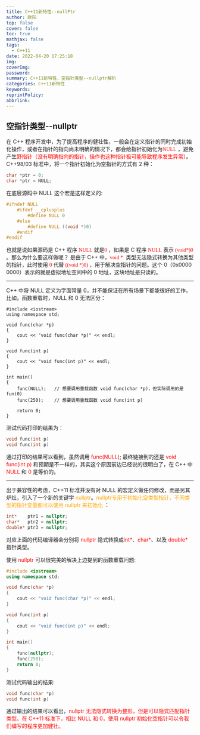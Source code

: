 ```yaml
---
title: C++11新特性--nullPtr
author: 欧阳
top: false
cover: false
toc: true
mathjax: false
tags:
  - C++11
date: 2022-04-20 17:25:18
img:
coverImg:
password:
summary: C++11新特性，空指针类型--nullptr解析
categories: C++11新特性
keywords:
reprintPolicy:
abbrlink:
---
```


## 空指针类型--nullptr

在 C++ 程序开发中，为了提高程序的健壮性，一般会在定义指针的同时完成初始化操作，或者在指针的指向尚未明确的情况下，都会给指针初始化为<span style='color:red;background:背景颜色;font-size:文字大小;font-family:字体;'>NULL</span> ，避免产生<span style='color:red;background:背景颜色;font-size:文字大小;font-family:字体;'>野指针（没有明确指向的指针，操作也这种指针极可能导致程序发生异常）</span>。C++98/03 标准中，将一个指针初始化为空指针的方式有 2 种：

```C++
char *ptr = 0;
char *ptr = NULL;
```

在底层源码中 NULL 这个宏是这样定义的:

```C++
#ifndef NULL
    #ifdef __cplusplus
        #define NULL 0
    #else
        #define NULL ((void *)0)
    #endif
#endif
```

也就是说如果源码是 C++ 程序 <span style='color:red;background:背景颜色;font-size:文字大小;font-family:字体;'>NULL</span> 就是<span style='color:red;background:背景颜色;font-size:文字大小;font-family:字体;'>0</span> ，如果是 C 程序  <span style='color:red;background:背景颜色;font-size:文字大小;font-family:字体;'>NULL</span>  表示  <span style='color:red;background:背景颜色;font-size:文字大小;font-family:字体;'>(void*)0</span> 。那么为什么要这样做呢？ 是由于 C++ 中，<span style='color:red;background:背景颜色;font-size:文字大小;font-family:字体;'>void * </span>  类型无法隐式转换为其他类型的指针，此时使用 <span style='color:red;background:背景颜色;font-size:文字大小;font-family:字体;'>0</span>  代替 <span style='color:red;background:背景颜色;font-size:文字大小;font-family:字体;'>((void *)0)</span> ，用于解决空指针的问题。这个 0（0x0000 0000）表示的就是虚拟地址空间中的 0 地址，这块地址是只读的。

---

C++ 中将 NULL 定义为字面常量 0，并不能保证在所有场景下都能很好的工作，比如，函数重载时，NULL 和 0 无法区分：

```C+_+
#include <iostream>
using namespace std;

void func(char *p)
{
    cout << "void func(char *p)" << endl;
}

void func(int p)
{
    cout << "void func(int p)" << endl;
}

int main()
{
    func(NULL);   // 想要调用重载函数 void func(char *p)，但实际调用的是fun(0)
    func(250);    // 想要调用重载函数 void func(int p)

    return 0;
}
```

测试代码打印的结果为：

```C++
void func(int p)
void func(int p)
```



通过打印的结果可以看到，虽然调用 <font color='red'>func(NULL)</font>; 最终链接到的还是 <font color='red'>void func(int p)</font> 和预期是不一样的，其实这个原因前边已经说的很明白了，在 C++ 中 <font color='red'>NULL</font> 和 <font color='red'>0</font> 是等价的。

---

出于兼容性的考虑，C++11 标准并没有对 NULL 的宏定义做任何修改，而是另其炉灶，引入了一个新的关键字 <font color='orange'>nullptr</font>。<font color='orange'>nullptr专用于初始化空类型指针，不同类型的指针变量都可以使用 nullptr 来初始化 </font>：

```c++
int*    ptr1 = nullptr;
char*   ptr2 = nullptr;
double* ptr3 = nullptr;
```

对应上面的代码编译器会分别将 <font color='red'>nullptr</font> 隐式转换成<font color='red'>int\*</font>、<font color='red'>char\*</font>、以及 <font color='red'>double\*</font> 指针类型。

使用 <font color='red'>nullptr </font>可以很完美的解决上边提到的函数重载问题:

```C++
#include <iostream>
using namespace std;

void func(char *p)
{
    cout << "void func(char *p)" << endl;
}

void func(int p)
{
    cout << "void func(int p)" << endl;
}

int main()
{
    func(nullptr);
    func(250);
    return 0;
}
```

测试代码输出的结果:

```c++
void func(char *p)
void func(int p)
```

通过输出的结果可以看出，<font color='red'>nullptr 无法隐式转换为整形，但是可以隐式匹配指针类型。在 C++11 标准下，相比 NULL 和 0，使用 nullptr 初始化空指针可以令我们编写的程序更加健壮。</font>
